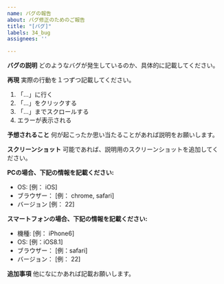 ```yaml
---
name: バグの報告
about: バグ修正のためのご報告
title: "[バグ]"
labels: 34_bug
assignees: ''

---
```


**バグの説明**
どのようなバグが発生しているのか、具体的に記載してください。

**再現**
実際の行動を１つずつ記載してください。
1. 「…」に行く
2. 「…」をクリックする
3. 「…」までスクロールする
4. エラーが表示される

**予想されること**
何が起こったか思い当たることがあれば説明をお願いします。

**スクリーンショット**
可能であれば、説明用のスクリーンショットを追加してください。

**PCの場合、下記の情報を記載ください:**
 - OS: [例： iOS]
 - ブラウザー： [例： chrome, safari]
 - バージョン [例： 22]

**スマートフォンの場合、下記の情報を記載ください:**
 - 機種: [例： iPhone6]
 - OS: [例：iOS8.1]
 - ブラウザー： [例：safari]
 - バージョン： [例： 22]

**追加事項**
他になにかあれば記載お願いします。
